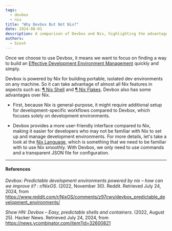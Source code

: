 ```yaml
---
tags: 
  - devbox
  - nix
title: "Why Devbox But Not Nix?"
date: 2024-08-01
description: A comparison of Devbox and Nix, highlighting the advantages of using Devbox for development environment management
authors:
  - bievh
---
```

Once we choose to use Devbox, it means we want to focus on finding a way to build an [Effective Development Environment Management](./Effective%20Development%20Environment%20Management.md) quickly and simply.

Devbox is powered by Nix for building portable, isolated dev environments on any machine. So it can take advantage of almost all Nix features in aspects such as: [¶ Nix Shell](./¶%20Nix%20Shell.md) and [¶ Nix Flakes](./¶%20Nix%20Flakes.md). Devbox also has some advantages over Nix.

- First, because Nix is general-purpose, it might require additional setup for development-specific workflows compared to Devbox, which focuses solely on development environments.

- Devbox provides a more user-friendly interface compared to Nix, making it easier for developers who may not be familiar with Nix to set up and manage development environments. For more details, let's take a look at the [Nix Language](https://nix.dev/manual/nix/2.18/language/), which is something that we need to be familiar with to use Nix smoothly. With Devbox, we only need to use commands and a transparent JSON file for configuration.

---
#### References
*Devbox: Predictable development environments powered by nix – how can we improve it? : r/NixOS*. (2022, November 30). Reddit. Retrieved July 24, 2024, from https://www.reddit.com/r/NixOS/comments/z97cwy/devbox_predictable_development_environments/

*Show HN: Devbox – Easy, predictable shells and containers*. (2022, August 25). Hacker News. Retrieved July 24, 2024, from https://news.ycombinator.com/item?id=32600821
